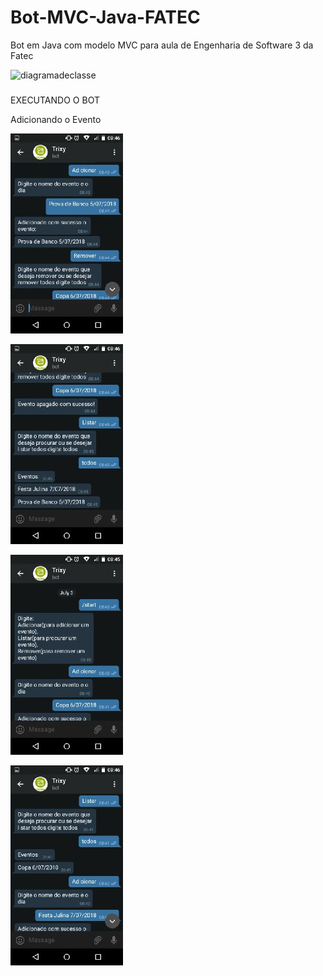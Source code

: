 # Bot-MVC-Java-FATEC
Bot em Java com modelo MVC para aula de Engenharia de Software 3 da Fatec



![diagramadeclasse](https://user-images.githubusercontent.com/31158250/39105579-257bbbfe-468d-11e8-8081-891d1902adef.JPG)



###
EXECUTANDO O BOT

Adicionando o Evento

![alt text](./BotMVC/Imagens/im1.jpg)

![alt text](./BotMVC/Imagens/im2.jpg)

![alt text](./BotMVC/Imagens/im3.jpg)

![alt text](./BotMVC/Imagens/im4.jpg)


